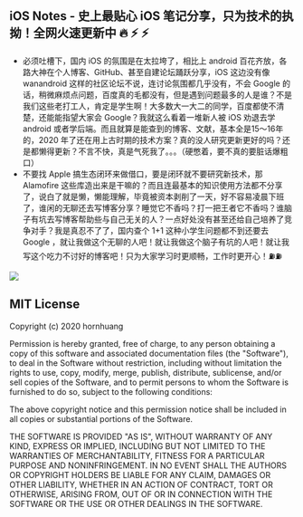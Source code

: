 ## iOS Notes - 史上最贴心 iOS 笔记分享，只为技术的执拗！全网火速更新中 🔥 ⚡️ ⚡️
- 必须吐槽下，国内 iOS 的氛围是在太拉垮了，相比上 android 百花齐放，各路大神在个人博客、GitHub、甚至自建论坛踊跃分享，iOS 这边没有像 wanandroid 这样的社区论坛不说，连讨论氛围都几乎没有，不会 Google 的话，稍微麻烦点问题，百度真的毛都没有，但是遇到问题最多的人是谁？不是我们这些老打工人，肯定是学生啊！大多数大一大二的同学，百度都使不清楚，还能能指望大家会 Google？我就这么看着一堆新人被 iOS 劝退去学 android 或者学后端。而且就算是能查到的博客、文献，基本全是15～16年的，2020 年了还在用上古时期的技术方案？真的没人研究更新更好的吗？还是都懒得更新？不言不快，真是气死我了。。。（硬憋着，要不真的要脏话爆粗口）
- 不要找 Apple 搞生态闭环来做借口，要是闭环就不要研究新技术，那 Alamofire 这些库造出来是干嘛的？而且连最基本的知识使用方法都不分享了，说白了就是懒，懒能理解，毕竟被资本剥削了一天，好不容易凌晨下班了，谁闲的无聊还去写博客分享？睡觉它不香吗？打一把王者它不香吗？谁脑子有坑去写博客帮助些与自己无关的人？一点好处没有甚至还给自己培养了竞争对手？我是真忍不了了，国内查个 1+1 这种小学生问题都不到还要去 Google ，就让我做这个无聊的人吧！就让我做这个脑子有坑的人吧！就让我写这个吃力不讨好的博客吧！只为大家学习时更顺畅，工作时更开心！⛽️⛽️

![](https://github.com/hornhuang/PictureRepository/blob/master/ios_notes/og__fodnljjkwl6y.png)

## MIT License

Copyright (c) 2020 hornhuang

Permission is hereby granted, free of charge, to any person obtaining a copy
of this software and associated documentation files (the "Software"), to deal
in the Software without restriction, including without limitation the rights
to use, copy, modify, merge, publish, distribute, sublicense, and/or sell
copies of the Software, and to permit persons to whom the Software is
furnished to do so, subject to the following conditions:

The above copyright notice and this permission notice shall be included in all
copies or substantial portions of the Software.

THE SOFTWARE IS PROVIDED "AS IS", WITHOUT WARRANTY OF ANY KIND, EXPRESS OR
IMPLIED, INCLUDING BUT NOT LIMITED TO THE WARRANTIES OF MERCHANTABILITY,
FITNESS FOR A PARTICULAR PURPOSE AND NONINFRINGEMENT. IN NO EVENT SHALL THE
AUTHORS OR COPYRIGHT HOLDERS BE LIABLE FOR ANY CLAIM, DAMAGES OR OTHER
LIABILITY, WHETHER IN AN ACTION OF CONTRACT, TORT OR OTHERWISE, ARISING FROM,
OUT OF OR IN CONNECTION WITH THE SOFTWARE OR THE USE OR OTHER DEALINGS IN THE
SOFTWARE.
